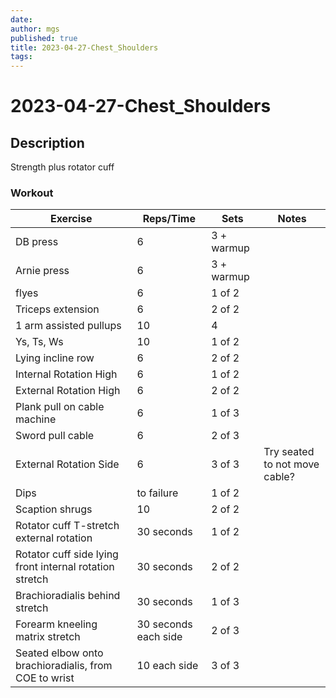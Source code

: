 ```yaml
---
date:
author: mgs
published: true
title: 2023-04-27-Chest_Shoulders
tags: 
---
```

# 2023-04-27-Chest_Shoulders
## Description
Strength plus rotator cuff

### Workout
Exercise|Reps/Time|Sets|Notes
--|--|--|--|
DB press  | 6 | 3 + warmup  |   |  
Arnie press | 6 | 3 + warmup  |   |  
  flyes |  6 |  1 of 2 |   |  
 Triceps extension | 6 |  2 of 2 |   |
  1 arm assisted pullups | 10 | 4 | |  
 Ys, Ts, Ws  | 10  |  1 of 2|   |
 Lying incline row  | 6 | 2 of 2 |   |  
 Internal Rotation High |6 | 1 of 2 | |
  External Rotation High |6 | 2 of 2 | |
   Plank pull on cable machine | 6 |  1 of 3 |   |
   Sword pull cable | 6 |  2 of 3 |   |
  External Rotation Side |6 | 3 of 3 | Try seated to not move cable?|
Dips |  to failure |  1 of 2 |   |  
Scaption shrugs|10| 2 of 2||
 Rotator cuff T-stretch external rotation   | 30 seconds |  1 of 2 |   |
 Rotator cuff side lying front internal rotation stretch  | 30 seconds |  2 of 2|   |
 Brachioradialis behind stretch  | 30 seconds |  1 of 3 |   |
Forearm kneeling matrix stretch  | 30 seconds each side |  2 of 3|   |
Seated elbow onto brachioradialis, from COE to wrist | 10 each side |  3 of 3|   |
